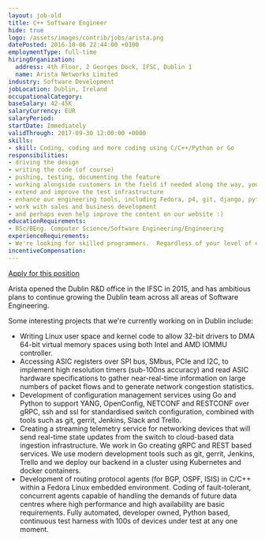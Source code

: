 ```yaml
---
layout: job-old
title: C++ Software Engineer
hide: true
logo: /assets/images/contrib/jobs/arista.png
datePosted: 2016-10-06 22:44:00 +0100
employmentType: full-time
hiringOrganization:
  address: 4th Floor, 2 Georges Dock, IFSC, Dublin 1
  name: Arista Networks Limited
industry: Software Development
jobLocation: Dublin, Ireland
occupationalCategory:
baseSalary: 42-45K
salaryCurrency: EUR
salaryPeriod:
startDate: Immediately
validThrough: 2017-09-30 12:00:00 +0000
skills:
- skill: Coding, coding and more coding using C/C++/Python or Go
responsibilities:
- driving the design
- writing the code (of course)
- pushing, testing, documenting the feature
- working alongside customers in the field if needed along the way, you might
- extend and improve the test infrastructure
- enhance our engineering tools, including Fedora, p4, git, django, python, rpm, ...
- work with sales and business development
- and perhaps even help improve the content on our website :)
educationRequirements:
- BSc/BEng. Computer Science/Software Engineering/Engineering
experienceRequirements:
- We're looking for skilled programmers.  Regardless of your level of experience if you enjoy coding with C/C++/Java/Python or Go we're interested in hearing from you.  
incentiveCompensation:
---
```

[Apply for this position](http://stackoverflow.com/jobs/114055/be-part-of-a-growing-team-building-sdn-solutions-arista-networks-inc)

Arista opened the Dublin R&D office in the IFSC in 2015, and has ambitious plans to continue growing the Dublin team across all areas of Software Engineering.

Some interesting projects that we're currently working on in Dublin include:

* Writing Linux user space and kernel code to allow 32-bit drivers to DMA 64-bit virtual memory spaces using both Intel and AMD IOMMU controller.
* Accessing ASIC registers over SPI bus, SMbus, PCIe and I2C, to implement high resolution timers (sub-100ns accuracy) and read ASIC hardware specifications to gather near-real-time information on large numbers of packet flows and to generate network congestion statistics.
* Development of configuration management services using Go and Python to support YANG, OpenConfig, NETCONF and RESTCONF over gRPC, ssh and ssl for standardised switch configuration, combined with tools such as git, gerrit, Jenkins, Slack and Trello.
* Creating a streaming telemetry service for networking devices that will send real-time state updates from the switch to cloud-based data ingestion infrastructure. We work in Go creating gRPC and REST based services. We use modern development tools such as git, gerrit, Jenkins, Trello and we deploy our backend in a cluster using Kubernetes and docker containers.
* Development of routing protocol agents (for BGP, OSPF, ISIS) in C/C++ within a Fedora Linux embedded environment. Coding of fault-tolerant, concurrent agents capable of handling the demands of future data centres where high performance and high availability are basic requirements. Fully automated, developer owned, Python based, continuous test harness with 100s of devices under test at any one moment.
